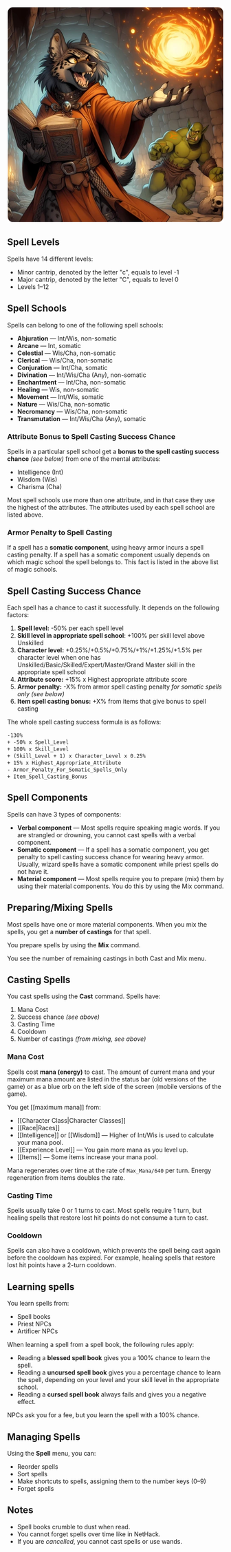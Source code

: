 ![spell-casting](/uploads/Spell%20Casting/spell-casting.webp)

## Spell Levels

Spells have 14 different levels:
- Minor cantrip, denoted by the letter "c", equals to level -1
- Major cantrip, denoted by the letter "C", equals to level 0
- Levels 1–12

## Spell Schools

Spells can belong to one of the following spell schools:

- **Abjuration** — Int/Wis, non-somatic
- **Arcane** — Int, somatic
- **Celestial** — Wis/Cha, non-somatic
- **Clerical** — Wis/Cha, non-somatic
- **Conjuration** — Int/Cha, somatic
- **Divination** — Int/Wis/Cha (Any), non-somatic
- **Enchantment** — Int/Cha, non-somatic
- **Healing** — Wis, non-somatic
- **Movement** — Int/Wis, somatic
- **Nature** — Wis/Cha, non-somatic
- **Necromancy** — Wis/Cha, non-somatic
- **Transmutation** — Int/Wis/Cha (Any), somatic

### Attribute Bonus to Spell Casting Success Chance

Spells in a particular spell school get a **bonus to the spell casting success chance** *(see below)* from one of the mental attributes:
- Intelligence (Int)
- Wisdom (Wis)
- Charisma (Cha)

Most spell schools use more than one attribute, and in that case they use the highest of the attributes. The attributes used by each spell school are listed above.

### Armor Penalty to Spell Casting

If a spell has a **somatic component**, using heavy armor incurs a spell casting penalty. If a spell has a somatic component usually depends on which magic school the spell belongs to. This fact is listed in the above list of magic schools.

## Spell Casting Success Chance

Each spell has a chance to cast it successfully. It depends on the following factors:
1. **Spell level:** -50% per each spell level
2. **Skill level in appropriate spell school**: +100% per skill level above Unskilled
3. **Character level:** +0.25%/+0.5%/+0.75%/+1%/+1.25%/+1.5% per character level when one has Unskilled/Basic/Skilled/Expert/Master/Grand Master skill in the appropriate spell school
4. **Attribute score:** +15% x Highest appropriate attribute score
5. **Armor penalty:** -X% from armor spell casting penalty *for somatic spells only (see below)*
6. **Item spell casting bonus:** +X% from items that give bonus to spell casting

The whole spell casting success formula is as follows:

```
-130%
+ -50% x Spell_Level
+ 100% x Skill_Level
+ (Skill_Level + 1) x Character_Level x 0.25%
+ 15% x Highest_Appropriate_Attribute
- Armor_Penalty_For_Somatic_Spells_Only
+ Item_Spell_Casting_Bonus
```

## Spell Components

Spells can have 3 types of components:
- **Verbal component** — Most spells require speaking magic words. If you are strangled or drowning, you cannot cast spells with a verbal component.
- **Somatic component** — If a spell has a somatic component, you get penalty to spell casting success chance for wearing heavy armor. Usually, wizard spells have a somatic component while priest spells do not have it.
- **Material component**  — Most spells require you to prepare (mix) them by using their material components. You do this by using the Mix command.

## Preparing/Mixing Spells

Most spells have one or more material components. When you mix the spells, you get a **number of castings** for that spell.

You prepare spells by using the **Mix** command.

You see the number of remaining castings in both Cast and Mix menu.

## Casting Spells

You cast spells using the **Cast** command. Spells have:
1. Mana Cost
2. Success chance *(see above)*
3. Casting Time
4. Cooldown
5. Number of castings *(from mixing, see above)*

### Mana Cost

Spells cost **mana (energy)** to cast. The amount of current mana and your maximum mana amount are listed in the status bar (old versions of the game) or as a blue orb on the left side of the screen (mobile versions of the game).

You get [[maximum mana]] from:
- [[Character Class|Character Classes]]
- [[Race|Races]]
- [[Intelligence]] or [[Wisdom]] — Higher of Int/Wis is used to calculate your mana pool.
- [[Experience Level]] — You gain more mana as you level up.
- [[Items]] — Some items increase your mana pool.

Mana regenerates over time at the rate of `Max_Mana/640` per turn. Energy regeneration from items doubles the rate.

### Casting Time

Spells usually take 0 or 1 turns to cast. Most spells require 1 turn, but healing spells that restore lost hit points do not consume a turn to cast.

### Cooldown

Spells can also have a cooldown, which prevents the spell being cast again before the cooldown has expired. For example, healing spells that restore lost hit points have a 2-turn cooldown.

## Learning spells

You learn spells from:
- Spell books
- Priest NPCs
- Artificer NPCs

When learning a spell from a spell book, the following rules apply:
- Reading a **blessed spell book** gives you a 100% chance to learn the spell.
- Reading a **uncursed spell book** gives you a percentage chance to learn the spell, depending on your level and your skill level in the appropriate school.
- Reading a **cursed spell book** always fails and gives you a negative effect.

NPCs ask you for a fee, but you learn the spell with a 100% chance.

## Managing Spells

Using the **Spell** menu, you can:
- Reorder spells
- Sort spells
- Make shortcuts to spells, assigning them to the number keys (0–9)
- Forget spells

## Notes

- Spell books crumble to dust when read.
- You cannot forget spells over time like in NetHack.
- If you are *cancelled*, you cannot cast spells or use wands.
